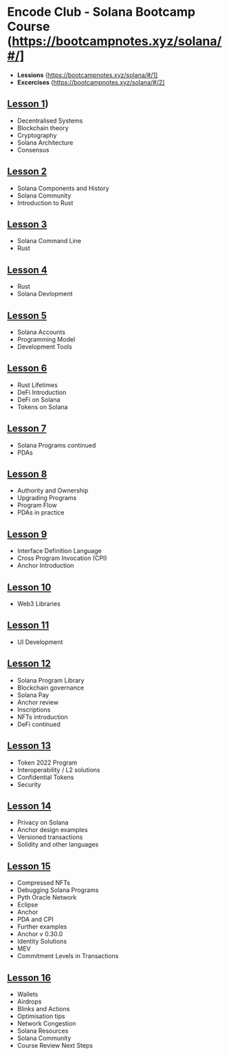 # Encode Club - Solana Bootcamp Course (https://bootcampnotes.xyz/solana/#/]
 - **Lessions** (https://bootcampnotes.xyz/solana/#/1]
 - **Excercises** (https://bootcampnotes.xyz/solana/#/2]

## [Lesson 1](https://bootcampnotes.xyz/solana/lesson1.html))
 - Decentralised Systems
 - Blockchain theory
 - Cryptography
 - Solana Architecture
 - Consensus
## [Lesson 2](https://bootcampnotes.xyz/solana/lesson2.html)
 - Solana Components and History
 - Solana Community
 - Introduction to Rust
## [Lesson 3](https://bootcampnotes.xyz/solana/lesson3.html)
 - Solana Command Line
 - Rust
## [Lesson 4](https://bootcampnotes.xyz/solana/lesson4.html)
 - Rust
 - Solana Devlopment
## [Lesson 5](https://bootcampnotes.xyz/solana/lesson5.html)
 - Solana Accounts
 - Programming Model
 - Development Tools
## [Lesson 6](https://bootcampnotes.xyz/solana/lesson6.html)
 - Rust Lifetimes
 - DeFi Introduction
 - DeFi on Solana
 - Tokens on Solana
## [Lesson 7](https://bootcampnotes.xyz/solana/lesson7.html)
 - Solana Programs continued
 - PDAs
## [Lesson 8](https://bootcampnotes.xyz/solana/lesson8.html)
 - Authority and Ownership
 - Upgrading Programs
 - Program Flow
 - PDAs in practice
## [Lesson 9](https://bootcampnotes.xyz/solana/lesson9.html)
 - Interface Definition Language
 - Cross Program Invocation (CPI)
 - Anchor Introduction
## [Lesson 10](https://bootcampnotes.xyz/solana/lesson10.html)
 - Web3 Libraries
## [Lesson 11](https://bootcampnotes.xyz/solana/lesson11.html)
 - UI Development
## [Lesson 12](https://bootcampnotes.xyz/solana/lesson12.html)
 - Solana Program Library
 - Blockchain governance
 - Solana Pay
 - Anchor review
 - Inscriptions
 - NFTs introduction
 - DeFi continued
## [Lesson 13](https://bootcampnotes.xyz/solana/lesson13.html)
 - Token 2022 Program
 - Interoperability / L2 solutions
 - Confidential Tokens
 - Security
## [Lesson 14](https://bootcampnotes.xyz/solana/lesson14.html)
 - Privacy on Solana
 - Anchor design examples
 - Versioned transactions
 - Solidity and other languages
## [Lesson 15](https://bootcampnotes.xyz/solana/lesson15.html)
 - Compressed NFTs
 - Debugging Solana Programs
 - Pyth Oracle Network
 - Eclipse
 - Anchor
 - PDA and CPI
 - Further examples
 - Anchor v 0.30.0
 - Identity Solutions
 - MEV
 - Commitment Levels in Transactions
## [Lesson 16](https://bootcampnotes.xyz/solana/lesson16.html)
 - Wallets
 - Airdrops
 - Blinks and Actions
 - Optimisation tips
 - Network Congestion
 - Solana Resources
 - Solana Community
 - Course Review
Next Steps
